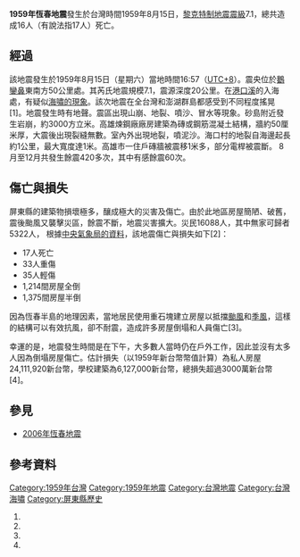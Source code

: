 **1959年恆春地震**發生於台灣時間1959年8月15日，[黎克特制地震震級](https://zh.wikipedia.org/wiki/黎克特制地震震級 "wikilink")7.1，總共造成16人（有說法指17人）死亡。

## 經過

該地震發生於1959年8月15日（星期六）當地時間16:57（[UTC+8](https://zh.wikipedia.org/wiki/UTC+8 "wikilink")）。震央位於[鵝鑾鼻](../Page/鵝鑾鼻.md "wikilink")東南方50公里處。其芮氏地震規模7.1，震源深度20公里。在[港口溪](../Page/港口溪.md "wikilink")的入海處，有疑似[海嘯的現象](https://zh.wikipedia.org/wiki/海嘯 "wikilink")。該次地震在全台灣和澎湖群島都感受到不同程度搖晃\[1\]。地震發生時有地聲。震區出現山崩、地裂、噴沙、冒水等現象。砂島附近發生岩崩，約3000方立米。高雄煉鋼廠廠房建築為磚或鋼筋混凝土結構，牆約50厘米厚，大震後出現裂縫無數。室內外出現地裂，噴泥沙。海口村的地裂自海邊起長約1公里，最大寬度達1米。高雄市一住戶磚牆被震移1米多，部分電桿被震斷。 8月至12月共發生餘震420多次，其中有感餘震60次。

## 傷亡與損失

屏東縣的建築物損壞極多，釀成極大的災害及傷亡。由於此地區房屋簡陋、破舊，震後颱風又襲擊災區，餘震不斷，地震災害擴大。災民16088人，其中無家可歸者5322人， 根據[中央氣象局的資料](https://zh.wikipedia.org/wiki/中央氣象局 "wikilink")，該地震傷亡與損失如下\[2\]：

  - 17人死亡
  - 33人重傷
  - 35人輕傷
  - 1,214間房屋全倒
  - 1,375間房屋半倒

因為恆春半島的地理因素，當地居民使用重石塊建立房屋以抵擋[颱風](../Page/颱風.md "wikilink")和[季風](https://zh.wikipedia.org/wiki/季風 "wikilink")，這樣的結構可以有效抗風，卻不耐震，造成許多房屋倒塌和人員傷亡\[3\]。

幸運的是，地震發生時間是在下午，大多數人當時仍在戶外工作，因此並沒有太多人因為倒塌房屋傷亡。估計損失（以1959年新台幣幣值計算）為私人房屋24,111,920新台幣，學校建築為6,127,000新台幣，總損失超過3000萬新台幣\[4\]。

## 參見

  - [2006年恆春地震](../Page/2006年恆春地震.md "wikilink")

## 參考資料

[Category:1959年台灣](https://zh.wikipedia.org/wiki/Category:1959年台灣 "wikilink") [Category:1959年地震](https://zh.wikipedia.org/wiki/Category:1959年地震 "wikilink") [Category:台灣地震](https://zh.wikipedia.org/wiki/Category:台灣地震 "wikilink") [Category:台灣海嘯](https://zh.wikipedia.org/wiki/Category:台灣海嘯 "wikilink") [Category:屏東縣歷史](https://zh.wikipedia.org/wiki/Category:屏東縣歷史 "wikilink")

1.
2.
3.
4.